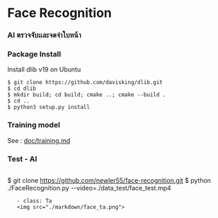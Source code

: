 # Face Recognition

### AI ตรวจจับเเละจดจำใบหน้า

### Package Install

Install dlib v19 on Ubuntu
```
$ git clone https://github.com/davisking/dlib.git
$ cd dlib
$ mkdir build; cd build; cmake ..; cmake --build .
$ cd ..
$ python3 setup.py install
```

### Training model

See : [doc/training.md](./doc/training.md)

### Test - AI  
```
```
$ git clone https://github.com/newler55/face-recognition.git
$ python ./FaceRecognition.py --video=./data_test/face_test.mp4
```
   - class: Ta 
   <img src="./markdown/face_ta.png">




